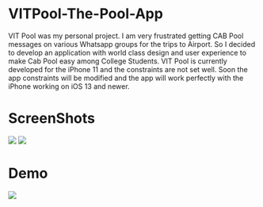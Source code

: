 # VITPool-The-Pool-App
VIT Pool was my personal project. I am very frustrated getting CAB Pool messages on various Whatsapp groups for the trips to Airport. So I decided to develop an application with world class design and user experience to make Cab Pool easy among College Students.
VIT Pool is currently developed for the iPhone 11 and the constraints are not set well. Soon the app constraints will be modified and the app will work perfectly with the iPhone working on iOS 13 and newer.
# ScreenShots
![](Demo/getstarted.png)
![](Demo/addinfo.png)
# Demo
![](Demo/addinfo.gif)
